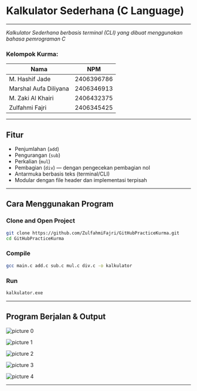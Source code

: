 # Kalkulator Sederhana (C Language)

---

_Kalkulator Sederhana berbasis terminal (CLI) yang dibuat menggunakan bahasa pemrograman C_

### Kelompok Kurma:

| Nama                  | NPM        |
| --------------------- | ---------- |
| M. Hashif Jade        | 2406396786 |
| Marshal Aufa Diliyana | 2406346913 |
| M. Zaki Al Khairi     | 2406432375 |
| Zulfahmi Fajri        | 2406345425 |

---

## Fitur

- Penjumlahan (`add`)
- Pengurangan (`sub`)
- Perkalian (`mul`)
- Pembagian (`div`) — dengan pengecekan pembagian nol
- Antarmuka berbasis teks (terminal/CLI)
- Modular dengan file header dan implementasi terpisah

---

## Cara Menggunakan Program

### Clone and Open Project

```bash
git clone https://github.com/ZulfahmiFajri/GitHubPracticeKurma.git
cd GitHubPracticeKurma
```

### Compile

```bash
gcc main.c add.c sub.c mul.c div.c -o kalkulator
```

### Run

```bash
kalkulator.exe
```

---

## Program Berjalan & Output

![picture 0](https://raw.githubusercontent.com/ZulfahmiFajri/ProgDas/main/caches/e8c0414124f2cd036ba0e16b09d98dd22c1831778927271acd5e55748c11c62a.png)

![picture 1](https://raw.githubusercontent.com/ZulfahmiFajri/ProgDas/main/caches/79f84a5fe0d445aec3bc013dead5ce399f9c7d5cb01a780ebe78312b17e9983d.png)

![picture 2](https://raw.githubusercontent.com/ZulfahmiFajri/ProgDas/main/caches/6cb6eca092a4fa04d5cb760955343f309663334d4fb0a400762dbe01530376ad.png)

![picture 3](https://raw.githubusercontent.com/ZulfahmiFajri/ProgDas/main/caches/49d67d3bacb6218ff8fbbe46eb3d3ae37703fb87507355ce008da7add253da57.png)

![picture 4](https://raw.githubusercontent.com/ZulfahmiFajri/ProgDas/main/caches/a0165051f57b0da6a8883d82b24fe5480b84644b4da14a8891defdefa70cff03.png)

---
